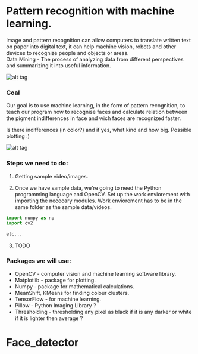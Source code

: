 # Pattern recognition with machine learning.


Image and pattern recognition can allow computers to translate written text on paper into digital text, 
it can help machine vision, robots and other devices to recognize people and objects or areas.  
Data Mining - The process of analyzing data from different perspectives and summarizing it into useful information.  


![alt tag](https://behavior.lbl.gov/sites/behavior.lbl.gov/files/data_mining.png)


### Goal
Our goal is to use machine learning, in the form of pattern recognition, to teach our program how to recognise faces and calculate relation between the pigment indifferences in face and wich faces are recognized faster.  



Is there indifferences (in color?) and if yes, what kind and how big. Possible plotting :)


![alt tag](https://images.duckduckgo.com/iu/?u=https%3A%2F%2Fsophosnews.files.wordpress.com%2F2015%2F02%2Fface-detection_550.jpg%3Fw%3D640&f=1)



### Steps we need to do:
1. Getting sample video/images.

2. Once we have sample data, we're going to need the Python programming language and OpenCV. Set up the work enviorement with importing the nececary modules. Work enviorement has to be in the same folder as the sample data/videos.
```Python
import numpy as np
import cv2

etc...
```
3. TODO


### Packages we will use:
* OpenCV - computer vision and machine learning software library.  
* Matplotlib - package for plotting. 
* Numpy - package for mathematical calculations. 
* MeanShift, KMeans for finding colour clusters. 
* TensorFlow - for machine learning.
* Pillow - Python Imaging Library ?
* Thresholding - thresholding any pixel as black if it is any darker or white if it is lighter then average ?
# Face_detector
